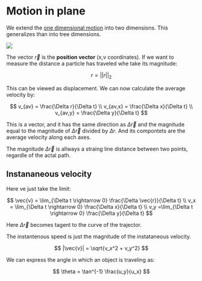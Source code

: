 # Motion in plane
We extend the [one dimensional motion](one_dimensional_motion.md) into two dimensions. This generalizes than into tree dimensions.

![](../.images/physics/two_dimensional_motion.png)

The vector $\vec{r}$ is the **position vector** (x,v coordinates). If we want to measure the distance a particle has traveled whe take its magnitude:

$$
r = ||r||_2
$$

This can be viewed as displacement. We can now calculate the average velocity by:

$$
v_{av} = \frac{\Delta r}{\Delta t} \\
v_{av,x} = \frac{\Delta x}{\Delta t} \\
v_{av,y} = \frac{\Delta y}{\Delta t}
$$

This is a vector, and it has the same direction as $\Delta \vec{r}$ and the magnitude equal to the magnitude of $\Delta \vec{r}$ divided by $\Delta r$. And its compontets are the average velocity along each axes.

The magnitude $\Delta \vec{r}$ is allways a straing line distance between two points, regardle of the actal path.

## Instananeous velocity
Here ve just take the limit:

$$
\vec{v} = \lim_{\Delta t \rightarrow 0} \frac{\Delta \vec{r}}{\Delta t} \\
v_x = \lim_{\Delta t \rightarrow 0} \frac{\Delta x}{\Delta t} \\
v_y =\lim_{\Delta t \rightarrow 0} \frac{\Delta y}{\Delta t} 
$$

Here $\Delta \vec{r}$ becomes tagent to the curve of the trajector. 

The instantenous speed is just the magnitude of the instataneous velocity.

$$
|\vec{v}| = \sqrt{v_x^2 + v_y^2}
$$

We can express the angle in which an object is traveling as:

$$
\theta = \tan^{-1} \frac{u_y}{u_x}
$$